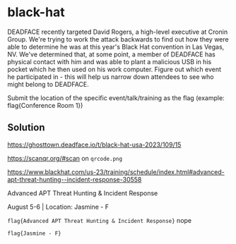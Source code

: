 # black-hat

DEADFACE recently targeted David Rogers, a high-level executive at Cronin Group. 
We're trying to work the attack backwards to find out how they were able to determine he was at this year's Black Hat convention in Las Vegas, NV. We've determined that, at some point, a member of DEADFACE has physical contact with him and was able to plant a malicious USB in his pocket which he then used on his work computer. 
Figure out which event he participated in - this will help us narrow down attendees to see who might belong to DEADFACE.

Submit the location of the specific event/talk/training as the flag (example: flag{Conference Room 1})

## Solution

https://ghosttown.deadface.io/t/black-hat-usa-2023/109/15

https://scanqr.org/#scan on `qrcode.png`

https://www.blackhat.com/us-23/training/schedule/index.html#advanced-apt-threat-hunting--incident-response-30558

Advanced APT Threat Hunting & Incident Response

August 5-6 | Location: Jasmine - F

`flag{Advanced APT Threat Hunting & Incident Response}` nope

`flag{Jasmine - F}`
